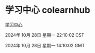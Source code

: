 # 学习中心 colearnhub
[学习中心](http://219.139.197.74:56308/colearnhub/)

2024年 10月 28日 星期一 22:10:02 CST

2024年 10月 28日 星期一 14:10:02 GMT

